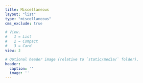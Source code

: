 ```yaml
---
title: Miscellaneous
layout: "list"
type: "miscellaneous"
cms_exclude: true

# View.
#   1 = List
#   2 = Compact
#   3 = Card
view: 3

# Optional header image (relative to `static/media/` folder).
header:
  caption: ''
  image: ''
---
```


<!-- <script>
  document.addEventListener("DOMContentLoaded", function () {
  
    const postsPerPage = 5; 
    const postList = document.querySelectorAll(".card-simple"); 

    const paginationContainer = document.createElement("div");
    paginationContainer.classList.add("pagination");

    if (postList.length === 0) {
      console.warn("⚠ No blog posts found.");
      return;
    }

    let totalPages = Math.ceil(postList.length / postsPerPage);
    let currentPage = 1;

    function showPage(page) {
      currentPage = page;
      postList.forEach((post, index) => {
        post.style.display = index >= (page - 1) * postsPerPage && index < page * postsPerPage ? "block" : "none";
      });
      updatePagination();
    }

    function updatePagination() {
      paginationContainer.innerHTML = ""; // clear pagination

      for (let i = 1; i <= totalPages; i++) {
        let pageElement = document.createElement("span"); // use <span> for non-clickable active page
        pageElement.innerText = i;
        pageElement.classList.add("page-number");

        if (i === currentPage) {
          pageElement.classList.add("active");
          paginationContainer.appendChild(pageElement);
        } else {
          let pageLink = document.createElement("a");
          pageLink.href = "#";
          pageLink.innerText = i;
          pageLink.classList.add("page-number");
          pageLink.onclick = function (e) {
            e.preventDefault();
            showPage(i);
          };
          paginationContainer.appendChild(pageLink);
        }
      }
    }

    // Insert Pagination Below Posts But Above Category Menu
    const wrappers_ = document.querySelectorAll(".universal-wrapper");
    let postContainer = null;
    console.log("wrappers", wrappers_);

    wrappers_.forEach(wrapper => {
      if (!wrapper.classList.contains("pt-3")) {
        postContainer = wrapper;
      }
    });

    const categoryMenu = document.querySelector(".blog-categories");

    if (postContainer) {
      postContainer.insertBefore(paginationContainer, categoryMenu);
    } else {
      console.error("Blog container not found! Could not inject pagination.");
    }

    // showPage(1); // Initialize first page
  });
</script> -->

<style>
  h1 {
    display: none;
  }

  blockquote {
    display: none;
  }

  .card-simple {
    margin-bottom: 20px;
  }

  .page-link {
    background-color: #f9f7f6;
    padding-top: 4px;
    /* padding-bottom: 9.5px; */
  }
</style>
